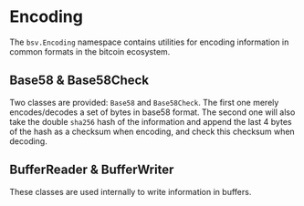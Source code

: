 # Encoding
The `bsv.Encoding` namespace contains utilities for encoding information in common formats in the bitcoin ecosystem.

## Base58 & Base58Check
Two classes are provided: `Base58` and `Base58Check`. The first one merely encodes/decodes a set of bytes in base58 format. The second one will also take the double `sha256` hash of the information and append the last 4 bytes of the hash as a checksum when encoding, and check this checksum when decoding.

## BufferReader & BufferWriter
These classes are used internally to write information in buffers.

